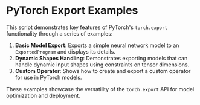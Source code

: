 # PyTorch Export Examples

This script demonstrates key features of PyTorch's `torch.export` functionality through a series of examples:

1. **Basic Model Export**: Exports a simple neural network model to an `ExportedProgram` and displays its details.
2. **Dynamic Shapes Handling**: Demonstrates exporting models that can handle dynamic input shapes using constraints on tensor dimensions.
3. **Custom Operator**: Shows how to create and export a custom operator for use in PyTorch models.

These examples showcase the versatility of the `torch.export` API for model optimization and deployment.